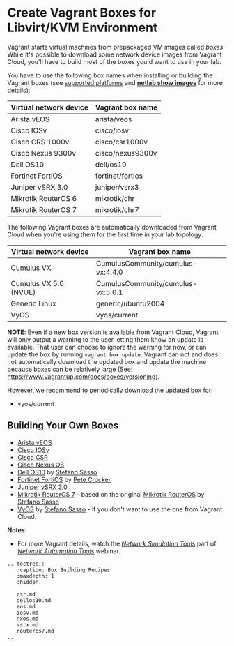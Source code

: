 # Create Vagrant Boxes for Libvirt/KVM Environment

Vagrant starts virtual machines from prepackaged VM images called *boxes*. While it's possible to download some network device images from Vagrant Cloud, you'll have to build most of the boxes you'd want to use in your lab.

You have to use the following box names when installing or building the Vagrant boxes (see [supported platforms](../platforms.md) and **[netlab show images](../netlab/show.md)** for more details):

| Virtual network device | Vagrant box name            |
| ---------------------- | --------------------------- |
| Arista vEOS            | arista/veos                 |
| Cisco IOSv             | cisco/iosv                  |
| Cisco CRS 1000v        | cisco/csr1000v              |
| Cisco Nexus 9300v      | cisco/nexus9300v            |
| Dell OS10              | dell/os10                   |
| Fortinet FortiOS       | fortinet/fortios            |
| Juniper vSRX 3.0       | juniper/vsrx3               |
| Mikrotik RouterOS 6    | mikrotik/chr                |
| Mikrotik RouterOS 7    | mikrotik/chr7               |

The following Vagrant boxes are automatically downloaded from Vagrant Cloud when you're using them for the first time in your lab topology:

| Virtual network device | Vagrant box name   |
|------------------------|--------------------|
| Cumulus VX             | CumulusCommunity/cumulus-vx:4.4.0 |
| Cumulus VX 5.0 (NVUE)            | CumulusCommunity/cumulus-vx:5.0.1 |
| Generic Linux          | generic/ubuntu2004 |
| VyOS                   | vyos/current       |

**NOTE**: Even if a new box version is available from Vagrant Cloud, Vagrant will only output a warning to the user letting them know an update is available. That user can choose to ignore the warning for now, or can update the box by running `vagrant box update`.
Vagrant can not and does not automatically download the updated box and update the machine because boxes can be relatively large (See: https://www.vagrantup.com/docs/boxes/versioning).

However, we recommend to periodically download the updated box for:
* vyos/current

## Building Your Own Boxes

* [Arista vEOS](eos.md)
* [Cisco IOSv](iosv.md)
* [Cisco CSR](csr.md)
* [Cisco Nexus OS](nxos.md)
* [Dell OS10](dellos10.md) by [Stefano Sasso](http://stefano.dscnet.org)
* [Fortinet FortiOS](https://blog.petecrocker.com/post/fortinet_vagrant_libvirt/) by [Pete Crocker](https://blog.petecrocker.com/about/)
* [Juniper vSRX 3.0](vsrx.md)
* [Mikrotik RouterOS 7](routeros7.md) - based on the original [Mikrotik RouterOS](http://stefano.dscnet.org/a/mikrotik_vagrant/) by [Stefano Sasso](http://stefano.dscnet.org)
* [VyOS](https://github.com/ssasso/packer-vyos-vagrant) by [Stefano Sasso](http://stefano.dscnet.org) - if you don't want to use the one from Vagrant Cloud.

**Notes:**

* For more Vagrant details, watch the *[Network Simulation Tools](https://my.ipspace.net/bin/list?id=NetTools#SIMULATE)* part of *[Network Automation Tools](https://www.ipspace.net/Network_Automation_Tools)* webinar.

```{eval-rst}
.. toctree::
   :caption: Box Building Recipes
   :maxdepth: 1
   :hidden:

   csr.md
   dellos10.md
   eos.md
   iosv.md
   nxos.md
   vsrx.md
   routeros7.md
..
```
